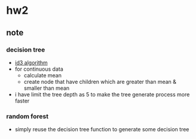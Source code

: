 # hw2

## note 
### decision tree
- [id3 algorithm](https://www.youtube.com/watch?v=UdTKxGQvYdc&t=1s)
- for continuous data
	- calculate mean
	- create node that have children which are greater than mean & smaller than mean
- i have limit the tree depth as 5 to make the tree generate process more faster

### random forest
- simply reuse the decision tree function to generate some decision tree
